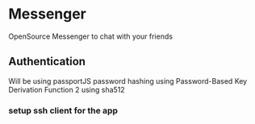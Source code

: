 # Messenger
OpenSource Messenger to chat with your friends

## Authentication 
Will be using passportJS
password hashing using Password-Based Key Derivation Function 2
using sha512

### setup ssh client for the app